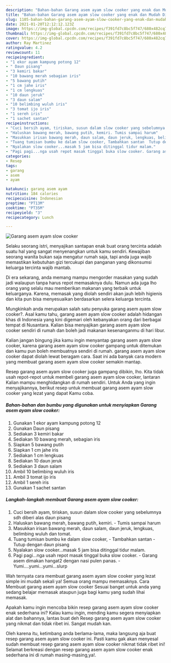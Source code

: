 ```yaml
---
description: "Bahan-bahan Garang asem ayam slow cooker yang enak dan Mudah Dibuat"
title: "Bahan-bahan Garang asem ayam slow cooker yang enak dan Mudah Dibuat"
slug: 1105-bahan-bahan-garang-asem-ayam-slow-cooker-yang-enak-dan-mudah-dibuat
date: 2021-01-20T12:12:12.123Z
image: https://img-global.cpcdn.com/recipes/f391fd7c8bc5f747/680x482cq70/garang-asem-ayam-slow-cooker-foto-resep-utama.jpg
thumbnail: https://img-global.cpcdn.com/recipes/f391fd7c8bc5f747/680x482cq70/garang-asem-ayam-slow-cooker-foto-resep-utama.jpg
cover: https://img-global.cpcdn.com/recipes/f391fd7c8bc5f747/680x482cq70/garang-asem-ayam-slow-cooker-foto-resep-utama.jpg
author: Ray Martinez
ratingvalue: 4.2
reviewcount: 11
recipeingredient:
- "1 ekor ayam kampung potong 12"
- " Daun pisang"
- "3 kemiri bakar"
- "10 bawang merah sebagian iris"
- "5 bawang putih"
- "1 cm jahe iris"
- "1 cm lengkuas"
- "10 daun jeruk"
- "3 daun salam"
- "10 belimbing wuluh iris"
- "3 tomat ijo iris"
- "1 sereh iris"
- "1 sachet santan"
recipeinstructions:
- "Cuci bersih ayam, tiriskan, susun dalam slow cooker yang sebelumnya sdh diberi alas daun pisang"
- "Haluskan bawang merah, bawang putih, kemiri. Tumis sampai harum"
- "Masukkan irisan bawang merah, daun salam, daun jeruk, lengkuas, belimbing wuluh dan tomat."
- "Tuang tumisan bumbu ke dalam slow cooker, Tambahkan santan  Tutup dengan daun pisang"
- "Nyalakan slow cooker...masak 5 jam bisa ditinggal tidur malam."
- "Pagi pagi...nga usah repot masak tinggal buka slow cooker. Garang asem dimakan hangat2 dengan nasi pulen panas. Yumi....yumi...yumi...slurp"
categories:
- Resep
tags:
- garang
- asem
- ayam

katakunci: garang asem ayam 
nutrition: 184 calories
recipecuisine: Indonesian
preptime: "PT13M"
cooktime: "PT35M"
recipeyield: "3"
recipecategory: Lunch

---
```



![Garang asem ayam slow cooker](https://img-global.cpcdn.com/recipes/f391fd7c8bc5f747/680x482cq70/garang-asem-ayam-slow-cooker-foto-resep-utama.jpg)

Selaku seorang istri, menyajikan santapan enak buat orang tercinta adalah suatu hal yang sangat menyenangkan untuk kamu sendiri. Kewajiban seorang  wanita bukan saja mengatur rumah saja, tapi anda juga wajib memastikan kebutuhan gizi tercukupi dan panganan yang dikonsumsi keluarga tercinta wajib mantab.

Di era  sekarang, anda memang mampu mengorder masakan yang sudah jadi walaupun tanpa harus repot memasaknya dulu. Namun ada juga lho orang yang selalu mau memberikan makanan yang terbaik untuk keluarganya. Karena, memasak yang diolah sendiri akan jauh lebih higienis dan kita pun bisa menyesuaikan berdasarkan selera keluarga tercinta. 



Mungkinkah anda merupakan salah satu penyuka garang asem ayam slow cooker?. Asal kamu tahu, garang asem ayam slow cooker adalah hidangan khas di Indonesia yang kini digemari oleh kebanyakan orang dari berbagai tempat di Nusantara. Kalian bisa menyajikan garang asem ayam slow cooker sendiri di rumah dan boleh jadi makanan kesenanganmu di hari libur.

Kalian jangan bingung jika kamu ingin menyantap garang asem ayam slow cooker, karena garang asem ayam slow cooker gampang untuk ditemukan dan kamu pun boleh membuatnya sendiri di rumah. garang asem ayam slow cooker dapat diolah lewat beragam cara. Saat ini ada banyak cara modern yang membuat garang asem ayam slow cooker semakin mantap.

Resep garang asem ayam slow cooker juga gampang dibikin, lho. Kita tidak usah repot-repot untuk membeli garang asem ayam slow cooker, lantaran Kalian mampu menghidangkan di rumah sendiri. Untuk Anda yang ingin menyajikannya, berikut resep untuk membuat garang asem ayam slow cooker yang lezat yang dapat Kamu coba.

<!--inarticleads1-->

##### Bahan-bahan dan bumbu yang digunakan untuk menyiapkan Garang asem ayam slow cooker:

1. Gunakan 1 ekor ayam kampung potong 12
1. Gunakan  Daun pisang
1. Sediakan 3 kemiri bakar
1. Sediakan 10 bawang merah, sebagian iris
1. Siapkan 5 bawang putih
1. Siapkan 1 cm jahe iris
1. Sediakan 1 cm lengkuas
1. Sediakan 10 daun jeruk
1. Sediakan 3 daun salam
1. Ambil 10 belimbing wuluh iris
1. Ambil 3 tomat ijo iris
1. Ambil 1 sereh iris
1. Gunakan 1 sachet santan




<!--inarticleads2-->

##### Langkah-langkah membuat Garang asem ayam slow cooker:

1. Cuci bersih ayam, tiriskan, susun dalam slow cooker yang sebelumnya sdh diberi alas daun pisang
1. Haluskan bawang merah, bawang putih, kemiri. - Tumis sampai harum
1. Masukkan irisan bawang merah, daun salam, daun jeruk, lengkuas, belimbing wuluh dan tomat.
1. Tuang tumisan bumbu ke dalam slow cooker, - Tambahkan santan -  Tutup dengan daun pisang
1. Nyalakan slow cooker...masak 5 jam bisa ditinggal tidur malam.
1. Pagi pagi...nga usah repot masak tinggal buka slow cooker. - Garang asem dimakan hangat2 dengan nasi pulen panas. - Yumi....yumi...yumi...slurp




Wah ternyata cara membuat garang asem ayam slow cooker yang lezat simple ini mudah sekali ya! Semua orang mampu memasaknya. Cara Membuat garang asem ayam slow cooker Sesuai banget untuk anda yang sedang belajar memasak ataupun juga bagi kamu yang sudah lihai memasak.

Apakah kamu ingin mencoba bikin resep garang asem ayam slow cooker enak sederhana ini? Kalau kamu ingin, mending kamu segera menyiapkan alat dan bahannya, lantas buat deh Resep garang asem ayam slow cooker yang nikmat dan tidak ribet ini. Sangat mudah kan. 

Oleh karena itu, ketimbang anda berlama-lama, maka langsung aja buat resep garang asem ayam slow cooker ini. Pasti kamu gak akan menyesal sudah membuat resep garang asem ayam slow cooker nikmat tidak ribet ini! Selamat berkreasi dengan resep garang asem ayam slow cooker enak sederhana ini di rumah masing-masing,ya!.

